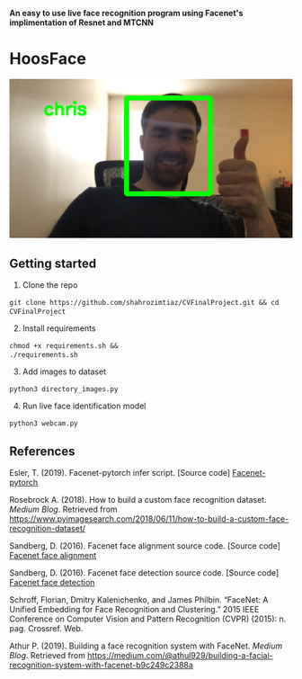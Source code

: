 **An easy to use live face recognition program using Facenet's implimentation of Resnet and MTCNN**

# HoosFace

![](example.png)

## Getting started

1. Clone the repo
```
git clone https://github.com/shahrozimtiaz/CVFinalProject.git && cd CVFinalProject
```
2. Install requirements
```
chmod +x requirements.sh &&
./requirements.sh
```
3. Add images to dataset
```
python3 directory_images.py
```
4. Run live face identification model
```
python3 webcam.py
```

## References

Esler, T. (2019). Facenet-pytorch infer script. [Source code] [Facenet-pytorch](https://github.com/timesler/facenet-pytorch/blob/master/examples/infer.ipynb)

Rosebrock A. (2018). How to build a custom face recognition dataset. *Medium Blog*. Retrieved from https://www.pyimagesearch.com/2018/06/11/how-to-build-a-custom-face-recognition-dataset/

Sandberg, D. (2016). Facenet face alignment source code. [Source code] [Facenet face alignment](https://github.com/davidsandberg/facenet/blob/master/src/align/align_dataset_mtcnn.py)

Sandberg, D. (2016). Facenet face detection source code. [Source code] [Facenet face detection](https://github.com/davidsandberg/facenet/blob/master/src/align/detect_face.py)

Schroff, Florian, Dmitry Kalenichenko, and James Philbin. “FaceNet: A Unified Embedding for Face Recognition and Clustering.” 2015 IEEE Conference on Computer Vision and Pattern Recognition (CVPR) (2015): n. pag. Crossref. Web.

Athur P. (2019). Building a face recognition system with FaceNet. *Medium Blog*. Retrieved from https://medium.com/@athul929/building-a-facial-recognition-system-with-facenet-b9c249c2388a
